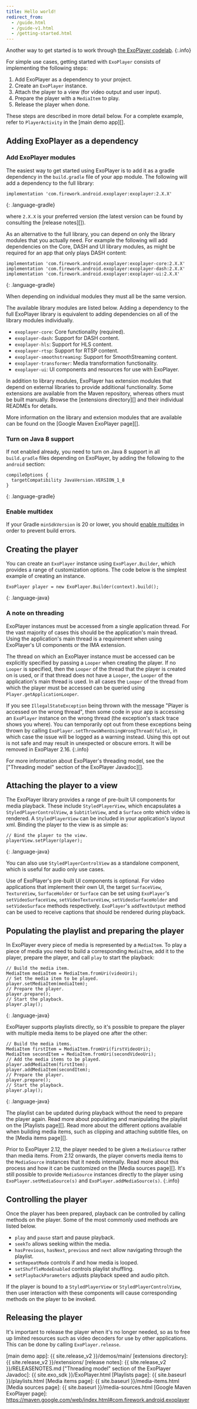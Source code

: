 ```yaml
---
title: Hello world!
redirect_from:
  - /guide.html
  - /guide-v1.html
  - /getting-started.html
---
```


Another way to get started is to work through
[the ExoPlayer codelab](https://codelabs.developers.google.com/codelabs/exoplayer-intro/).
{:.info}

For simple use cases, getting started with `ExoPlayer` consists of implementing
the following steps:

1. Add ExoPlayer as a dependency to your project.
1. Create an `ExoPlayer` instance.
1. Attach the player to a view (for video output and user input).
1. Prepare the player with a `MediaItem` to play.
1. Release the player when done.

These steps are described in more detail below. For a complete example, refer to
`PlayerActivity` in the [main demo app][].

## Adding ExoPlayer as a dependency ##

### Add ExoPlayer modules ###

The easiest way to get started using ExoPlayer is to add it as a gradle
dependency in the `build.gradle` file of your app module. The following will add
a dependency to the full library:

~~~
implementation 'com.firework.android.exoplayer:exoplayer:2.X.X'
~~~
{: .language-gradle}

where `2.X.X` is your preferred version (the latest version can be found by
consulting the [release notes][]).

As an alternative to the full library, you can depend on only the library
modules that you actually need. For example the following will add dependencies
on the Core, DASH and UI library modules, as might be required for an app that
only plays DASH content:

~~~
implementation 'com.firework.android.exoplayer:exoplayer-core:2.X.X'
implementation 'com.firework.android.exoplayer:exoplayer-dash:2.X.X'
implementation 'com.firework.android.exoplayer:exoplayer-ui:2.X.X'
~~~
{: .language-gradle}

When depending on individual modules they must all be the same version.

The available library modules are listed below. Adding a dependency to the full
ExoPlayer library is equivalent to adding dependencies on all of the library
modules individually.

* `exoplayer-core`: Core functionality (required).
* `exoplayer-dash`: Support for DASH content.
* `exoplayer-hls`: Support for HLS content.
* `exoplayer-rtsp`: Support for RTSP content.
* `exoplayer-smoothstreaming`: Support for SmoothStreaming content.
* `exoplayer-transformer`: Media transformation functionality.
* `exoplayer-ui`: UI components and resources for use with ExoPlayer.

In addition to library modules, ExoPlayer has extension modules that depend on
external libraries to provide additional functionality. Some extensions are
available from the Maven repository, whereas others must be built manually.
Browse the [extensions directory][] and their individual READMEs for details.

More information on the library and extension modules that are available can be
found on the [Google Maven ExoPlayer page][].

### Turn on Java 8 support ###

If not enabled already, you need to turn on Java 8 support in all `build.gradle`
files depending on ExoPlayer, by adding the following to the `android` section:

~~~
compileOptions {
  targetCompatibility JavaVersion.VERSION_1_8
}
~~~
{: .language-gradle}

### Enable multidex ###

If your Gradle `minSdkVersion` is 20 or lower, you should
[enable multidex](https://developer.android.com/studio/build/multidex) in order
to prevent build errors.

## Creating the player ##

You can create an `ExoPlayer` instance using `ExoPlayer.Builder`, which provides
a range of customization options. The code below is the simplest example of
creating an instance.

~~~
ExoPlayer player = new ExoPlayer.Builder(context).build();
~~~
{: .language-java}

### A note on threading ###

ExoPlayer instances must be accessed from a single application thread. For the
vast majority of cases this should be the application's main thread. Using the
application's main thread is a requirement when using ExoPlayer's UI components
or the IMA extension.

The thread on which an ExoPlayer instance must be accessed can be explicitly
specified by passing a `Looper` when creating the player. If no `Looper` is
specified, then the `Looper` of the thread that the player is created on is
used, or if that thread does not have a `Looper`, the `Looper` of the
application's main thread is used. In all cases the `Looper` of the thread from
which the player must be accessed can be queried using
`Player.getApplicationLooper`.

If you see `IllegalStateException` being thrown with the message "Player is
accessed on the wrong thread", then some code in your app is accessing an
`ExoPlayer` instance on the wrong thread (the exception's stack trace shows you
where). You can temporarily opt out from these exceptions being thrown by
calling `ExoPlayer.setThrowsWhenUsingWrongThread(false)`, in which case the
issue will be logged as a warning instead. Using this opt out is not safe and
may result in unexpected or obscure errors. It will be removed in ExoPlayer
2.16.
{:.info}

For more information about ExoPlayer's threading model, see the
["Threading model" section of the ExoPlayer Javadoc][].

## Attaching the player to a view ##

The ExoPlayer library provides a range of pre-built UI components for media
playback. These include `StyledPlayerView`, which encapsulates a
`StyledPlayerControlView`, a `SubtitleView`, and a `Surface` onto which video is
rendered. A `StyledPlayerView` can be included in your application's layout xml.
Binding the player to the view is as simple as:

~~~
// Bind the player to the view.
playerView.setPlayer(player);
~~~
{: .language-java}

You can also use `StyledPlayerControlView` as a standalone component, which is
useful for audio only use cases.

Use of ExoPlayer's pre-built UI components is optional. For video applications
that implement their own UI, the target `SurfaceView`, `TextureView`,
`SurfaceHolder` or `Surface` can be set using `ExoPlayer`'s
`setVideoSurfaceView`, `setVideoTextureView`, `setVideoSurfaceHolder` and
`setVideoSurface` methods respectively. `ExoPlayer`'s `addTextOutput` method can
be used to receive captions that should be rendered during playback.

## Populating the playlist and preparing the player ##

In ExoPlayer every piece of media is represented by a `MediaItem`. To play a
piece of media you need to build a corresponding `MediaItem`, add it to the
player, prepare the player, and call `play` to start the playback:

~~~
// Build the media item.
MediaItem mediaItem = MediaItem.fromUri(videoUri);
// Set the media item to be played.
player.setMediaItem(mediaItem);
// Prepare the player.
player.prepare();
// Start the playback.
player.play();
~~~
{: .language-java}

ExoPlayer supports playlists directly, so it's possible to prepare the player
with multiple media items to be played one after the other:

~~~
// Build the media items.
MediaItem firstItem = MediaItem.fromUri(firstVideoUri);
MediaItem secondItem = MediaItem.fromUri(secondVideoUri);
// Add the media items to be played.
player.addMediaItem(firstItem);
player.addMediaItem(secondItem);
// Prepare the player.
player.prepare();
// Start the playback.
player.play();
~~~
{: .language-java}

The playlist can be updated during playback without the need to prepare the
player again. Read more about populating and manipulating the playlist on the
[Playlists page][]. Read more about the different options available when
building media items, such as clipping and attaching subtitle files, on the
[Media items page][].

Prior to ExoPlayer 2.12, the player needed to be given a `MediaSource` rather
than media items. From 2.12 onwards, the player converts media items to the
`MediaSource` instances that it needs internally. Read more about this process
and how it can be customized on the [Media sources page][]. It's still possible
to provide `MediaSource` instances directly to the player using
`ExoPlayer.setMediaSource(s)` and `ExoPlayer.addMediaSource(s)`.
{:.info}

## Controlling the player ##

Once the player has been prepared, playback can be controlled by calling methods
on the player. Some of the most commonly used methods are listed below.

* `play` and `pause` start and pause playback.
* `seekTo` allows seeking within the media.
* `hasPrevious`, `hasNext`, `previous` and `next` allow navigating through the
  playlist.
* `setRepeatMode` controls if and how media is looped.
* `setShuffleModeEnabled` controls playlist shuffling.
* `setPlaybackParameters` adjusts playback speed and audio pitch.

If the player is bound to a `StyledPlayerView` or `StyledPlayerControlView`,
then user interaction with these components will cause corresponding methods on
the player to be invoked.

## Releasing the player ##

It's important to release the player when it's no longer needed, so as to free
up limited resources such as video decoders for use by other applications. This
can be done by calling `ExoPlayer.release`.

[main demo app]: {{ site.release_v2 }}/demos/main/
[extensions directory]: {{ site.release_v2 }}/extensions/
[release notes]: {{ site.release_v2 }}/RELEASENOTES.md
["Threading model" section of the ExoPlayer Javadoc]: {{ site.exo_sdk }}/ExoPlayer.html
[Playlists page]: {{ site.baseurl }}/playlists.html
[Media items page]: {{ site.baseurl }}/media-items.html
[Media sources page]: {{ site.baseurl }}/media-sources.html
[Google Maven ExoPlayer page]: https://maven.google.com/web/index.html#com.firework.android.exoplayer
